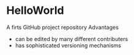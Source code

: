 HelloWorld
==========

A firts GitHub project repository
Advantages 
- can be edited by many different contributers 
- has sophisticated versioning mechanisms 
